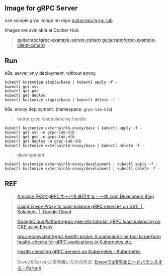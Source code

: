 ## Image for gRPC Server

use sample grpc image on repo [guitarrapc/grpc-lab](https://github.com/guitarrapc/gRPC-lab/tree/master/healthcheck)

Images are available at Docker Hub.

> [guitarrapc/grpc-example-server-csharp](https://hub.docker.com/r/guitarrapc/grpc-example-server-csharp)
> [guitarrapc/grpc-example-client-csharp](https://hub.docker.com/r/guitarrapc/grpc-example-client-csharp)

## Run

k8s. server only deployment, without envoy.

```
kubectl kustomize simple/base | kubectl apply -f -
kubectl get svc
kubectl get pod
kubectl get deploy
kubectl kustomize simple/base | kubectl delete -f -
```

k8s. envoy deployment. (namespace: `grpc-lab-nlb`)

> better grpc loadbalancing handle.

```
kubectl kustomize externalnlb-envoy/base | kubectl apply -f -
kubectl get svc -n grpc-lab-nlb
kubectl get pod -n grpc-lab-nlb
kubectl get deploy -n grpc-lab-nlb
kubectl kustomize externalnlb-envoy/base | kubectl delete -f -
```

> development

```
kubectl kustomize externalnlb-envoy/development | kubectl apply -f -
kubectl kustomize externalnlb-envoy/development | kubectl delete -f -
```

## REF

> [Amazon EKSでgRPCサーバを運用する \- 一休\.com Developers Blog](https://user-first.ikyu.co.jp/entry/2019/08/27/093858)
>
> [Using Envoy Proxy to load\-balance gRPC services on GKE  \|  Solutions  \|  Google Cloud](https://cloud.google.com/solutions/exposing-grpc-services-on-gke-using-envoy-proxy)
>
> [GoogleCloudPlatform/grpc\-gke\-nlb\-tutorial: gRPC load\-balancing on GKE using Envoy](https://github.com/GoogleCloudPlatform/grpc-gke-nlb-tutorial)
> 
> [grpc\-ecosystem/grpc\-health\-probe: A command\-line tool to perform health\-checks for gRPC applications in Kubernetes etc\.](https://github.com/grpc-ecosystem/grpc-health-probe/)
>
> [Health checking gRPC servers on Kubernetes \- Kubernetes](https://kubernetes.io/blog/2018/10/01/health-checking-grpc-servers-on-kubernetes/)
>
> EnvoyをServerに常時置いた別の形式: [EnvoyでgRPCをロードバランスする \- PartyIX](https://h3poteto.hatenablog.com/entry/2019/02/18/130500)
